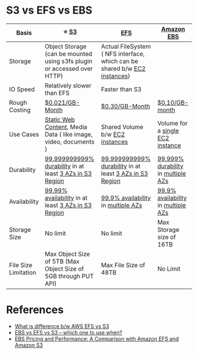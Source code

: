 
# S3 vs EFS vs EBS

| Basis                | :star: [S3](AmazonS3.md)                                                                                                                                                    | [EFS](AmazonEFS.md)                                                                                                                                                 | [Amazon EBS](AmazonEBS.md)                                                                                                                                       |
|----------------------|-----------------------------------------------------------------------------------------------------------------------------------------------------------------------------|---------------------------------------------------------------------------------------------------------------------------------------------------------------------|------------------------------------------------------------------------------------------------------------------------------------------------------------------|
| Storage              | Object Storage (can be mounted using s3fs plugin or accessed over HTTP)                                                                                                     | Actual FileSystem ( NFS interface, which can be shared b/w [EC2 instances](../4_ComputeServices/AmazonEC2/ReadMe.md))                                               |
| IO Speed             | Relatively slower than EFS                                                                                                                                                  | Faster than S3                                                                                                                                                      |
| Rough Costing        | [$0.021/GB-Month](https://aws.amazon.com/s3/pricing/)                                                                                                                       | [$0.30/GB-Month](https://aws.amazon.com/efs/pricing/)                                                                                                               | [$0.10/GB-month](https://aws.amazon.com/ebs/pricing/)                                                                                                            |
| Use Cases            | [Static Web Content](../0_AWSDesigns/WPSiteCloudFront&S3.md), Media Data ( like image, video, documents )                                                                   | Shared Volume b/w [EC2 instances](../4_ComputeServices/AmazonEC2/ReadMe.md)                                                                                         | Volume for a [single EC2 instance](../4_ComputeServices/AmazonEC2/ReadMe.md)                                                                                     |
| Durability           | [99.999999999% durability](../../1_HLDDesignComponents/0_SystemGlossaries/Durability.md) in at least [3 AZs in S3 Region](../AWS-Global-Architecture-Region-AZ.md)          | [99.999999999% durability](../../1_HLDDesignComponents/0_SystemGlossaries/Durability.md) in at least [3 AZs in S3 Region](../AWS-Global-Architecture-Region-AZ.md)  | [99.999% durability](../../1_HLDDesignComponents/0_SystemGlossaries/Durability.md) in [multiple AZs](../AWS-Global-Architecture-Region-AZ.md)                    |
| Availability         | [99.99% availability](../../1_HLDDesignComponents/0_SystemGlossaries/HighAvailability.md#power-of-9s) in at least [3 AZs in S3 Region](../AWS-Global-Architecture-Region-AZ.md) | [99.9% availability](../../1_HLDDesignComponents/0_SystemGlossaries/HighAvailability.md#power-of-9s) in [multiple AZs](../AWS-Global-Architecture-Region-AZ.md)     | [99.9% availability](../../1_HLDDesignComponents/0_SystemGlossaries/HighAvailability.md#power-of-9s) in [multiple AZs](../AWS-Global-Architecture-Region-AZ.md)  |
| Storage Size         | No limit                                                                                                                                                                    | No limit                                                                                                                                                            | Max Storage size of 16TB                                                                                                                                         |
| File Size Limitation | Max Object Size of 5TB (Max Object Size of 5GB through PUT API)                                                                                                             | Max File Size of 48TB                                                                                                                                               | No Limit                                                                                                                                                         |

# References
- [What is difference b/w AWS EFS vs S3](https://stackoverflow.com/questions/29573142/what-is-difference-between-aws-efs-and-s3)
- [EBS vs EFS vs S3 – which one to use when?](https://www.justaftermidnight247.com/insights/ebs-efs-and-s3-when-to-use-awss-three-storage-solutions/)
- [EBS Pricing and Performance: A Comparison with Amazon EFS and Amazon S3](https://cloud.netapp.com/blog/ebs-efs-amazons3-best-cloud-storage-system)